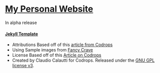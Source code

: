 # [My Personal Website](www.aritrasarkar.com)

In alpha release

#### [Jekyll Template](http://inded.github.io/Jekyll_modern-blog/)
* Attributions Based off of this [article from Codrops](http://tympanus.net/codrops/?p=24222)
* Using Sample images from [Fancy Crave](http://fancycrave.com/)
* License Based off of this [Article on Codrops](http://tympanus.net/codrops/?p=24222)
* Created by Claudio Calautti for Codrops. Released under the [GNU GPL license v3](https://www.gnu.org/licenses/gpl-3.0.html).